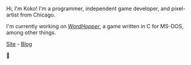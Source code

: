 Hi, I'm Koko! I'm a programmer, independent game developer, and pixel-artist from Chicago.

I'm currently working on *[WordHopper](https://hare.kokoscript.com)*, a game written in C for MS-DOS, among other things.

[Site](https://kokoscript.com) - [Blog](https://kokoscript.com/blog.html)

🦊
